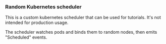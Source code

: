 ### Random Kubernetes scheduler

This is a custom kubernetes scheduler that can be used for tutorials.
It's not intended for production usage.

The scheduler watches pods and binds them to random nodes, then emits "Scheduled" events.